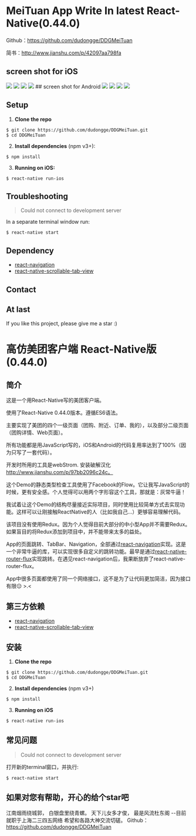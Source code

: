 # MeiTuan App Write In latest React-Native(0.44.0)

Github：https://github.com/dudongge/DDGMeiTuan

简书：http://www.jianshu.com/p/42097aa798fa


##  screen shot for iOS

<img src="https://github.com/dudongge/DDGMeiTuan/blob/master/screenshot/iOS_0.png">

<img src="https://github.com/dudongge/DDGMeiTuan/blob/master/screenshot/iOS_1.png">

<img src="https://github.com/dudongge/DDGMeiTuan/blob/master/screenshot/iOS_2.png">

<img src="https://github.com/dudongge/DDGMeiTuan/blob/master/screenshot/iOS_3.png">
## screen shot for Android

<img src="https://github.com/dudongge/DDGMeiTuan/blob/master/screenshot/Android_0.png">

<img src="https://github.com/dudongge/DDGMeiTuan/blob/master/screenshot/Android_1.png">

<img src="https://github.com/dudongge/DDGMeiTuan/blob/master/screenshot/Android_2.png">

<img src="https://github.com/dudongge/DDGMeiTuan/blob/master/screenshot/Android_3.png">

## Setup

1. **Clone the repo**

```
$ git clone https://github.com/dudongge/DDGMeiTuan.git
$ cd DDGMeiTuan
```

2. **Install dependencies** (npm v3+):

```
$ npm install
```


3. **Running on iOS:**

```
$ react-native run-ios
```

## Troubleshooting

> Could not connect to development server

In a separate terminal window run:

```
$ react-native start
```

## Dependency

* [react-navigation](https://github.com/react-community/react-navigation)
* [react-native-scrollable-tab-view](https://github.com/skv-headless/react-native-scrollable-tab-view)

## Contact


## At last

If you like this project, please give me a star  :)


# 高仿美团客户端 React-Native版(0.44.0)

## 简介


这是一个用React-Native写的美团客户端。

使用了React-Native 0.44.0版本。遵循ES6语法。

主要实现了美团的四个一级页面（团购、附近、订单、我的），以及部分二级页面（团购详情、Web页面）。

所有功能都是用JavaScript写的，iOS和Android的代码复用率达到了100%（因为只写了一套代码）。

开发时所用的工具是webStrom. 安装破解汉化 http://www.jianshu.com/p/97bb2096c24c。

这个Demo的静态类型检查工具使用了Facebook的Flow。它让我写JavaScript的时候，更有安全感。个人觉得可以用两个字形容这个工具，那就是：灰常牛逼！

我试着让这个Demo的结构尽量接近实际项目，同时使用比较简单方式去实现功能。这样可以让刚接触ReactNative的人（比如我自己...）更够容易理解代码。

该项目没有使用Redux。因为个人觉得目前大部分的中小型App并不需要Redux。如果盲目的将Redux添加到项目中，并不能带来太多的益处。


App的页面跳转、TabBar、Navigation，全部通过[react-navigation](https://github.com/react-community/react-navigation)实现。这是一个非常牛逼的库，可以实现很多自定义的跳转功能。最早是通过[react-native-router-flux](https://github.com/aksonov/react-native-router-flux)实现跳转。在遇见react-navigation后，我果断放弃了react-native-router-flux。

App中很多页面都使用了同一个网络接口，这不是为了让代码更加简洁，因为接口有限😑 >.<

## 第三方依赖

* [react-navigation](https://github.com/react-community/react-navigation)
* [react-native-scrollable-tab-view](https://github.com/skv-headless/react-native-scrollable-tab-view)

## 安装

1. **Clone the repo**

```
$ git clone https://github.com/dudongge/DDGMeiTuan.git
$ cd DDGMeiTuan
```

2. **Install dependencies** (npm v3+)

```
$ npm install
```

3. **Running on iOS**

```
$ react-native run-ios
```

## 常见问题

> Could not connect to development server

打开新的terminal窗口，并执行:

```
$ react-native start
```



## 如果对您有帮助，开心的给个star吧
江南烟雨绕城郭，
白银盘里绕青螺。
天下儿女多才俊，
最是风流杜东阁
--目前就职于上海二三四五网络 希望和各路大神交流切磋。
Github：https://github.com/dudongge/DDGMeiTuan

